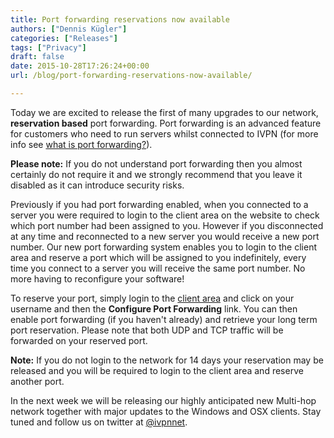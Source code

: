 ```yaml
---
title: Port forwarding reservations now available
authors: ["Dennis Kügler"]
categories: ["Releases"]
tags: ["Privacy"]
draft: false
date: 2015-10-28T17:26:24+00:00
url: /blog/port-forwarding-reservations-now-available/

---
```

Today we are excited to release the first of many upgrades to our network, **reservation based** port forwarding. Port forwarding is an advanced feature for customers who need to run servers whilst connected to IVPN (for more info see [what is port forwarding?][1]).

**Please note:** If you do not understand port forwarding then you almost certainly do not require it and we strongly recommend that you leave it disabled as it can introduce security risks.

Previously if you had port forwarding enabled, when you connected to a server you were required to login to the client area on the website to check which port number had been assigned to you. However if you disconnected at any time and reconnected to a new server you would receive a new port number. Our new port forwarding system enables you to login to the client area and reserve a port which will be assigned to you indefinitely, every time you connect to a server you will receive the same port number. No more having to reconfigure your software!

To reserve your port, simply login to the [client area][2] and click on your username and then the **Configure Port Forwarding** link. You can then enable port forwarding (if you haven't already) and retrieve your long term port reservation. Please note that both UDP and TCP traffic will be forwarded on your reserved port.

**Note:** If you do not login to the network for 14 days your reservation may be released and you will be required to login to the client area and reserve another port.

In the next week we will be releasing our highly anticipated new Multi-hop network together with major updates to the Windows and OSX clients. Stay tuned and follow us on twitter at [@ivpnnet][3].

 [1]: /knowledgebase/general/what-is-port-forwarding/
 [2]: /clientarea/
 [3]: https://twitter.com/ivpnnet
